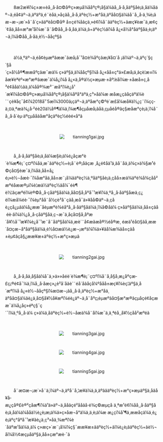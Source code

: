 <p style="text-indent: 2em;"><span style="text-indent: 2em;">8</span><span style="text-indent: 2em;">æ2æ¥ï¼ç±</span><span style="text-indent: 2em;">æ±èå¸¸å·å¤©å®ç»æµå¼ååº</span><span style="text-indent: 2em;">ç®¡å§ä¼ãå¸¸å·å¸åäº§åè¡ä¸åä¼åäº¬ä¸éå¢äº¬ä¸äºäºä¸é¨èåä¸»åçâå¸¸å·å¸äºèç½+æ°åä¸äºåå¤§ä¼âå¨å¸¸å·ä¸¾è¡ãæ¬æ¬¡æ´»å¨å´ç»âäºèå¤©å® å±ç­é¾åâçä¸»é¢ï¼å¨âäºèç½+âæç¥èæ¯ä¸æ¢ç´¢åä¸åå±æ°æ¹åï¼æ¨å¨å©åå¸¸å·å¸åä¸ä¼ä¸â+äºèç½âï¼å å¿«å½å°åäº§åä¸è¡äº¬ä¸ï¼å©åå¸¸å·åä¸è½¬ååçº§ã</span></p>
<p style="text-indent: 2em;"><span style="text-indent: 2em;"><br/></span></p>
<p style="text-indent: 2em;"><span style="text-indent: 2em;">ä½ä¸ºäº¬ä¸éå¢èµæºãææ¯ãæå¡å¯¹å¤è¾åºçâæ¡¥å¤´å ¡âï¼äº¬ä¸äºç´§ç´§å´ç»å½å®¶ææåºçâæ¯æä¼ ç»äº§ä¸ä¼ååçº§ï¼å å¿«åå±ç°ä»£æå¡ä¸âçè¦æ±ï¼åæ¥èªèº«æ°æ®ãææ¯ä¼å¿ï¼å å¿«ä¸å®ä½ç»æµæ·±åº¦èåï¼æ·±åæå±ç¸å³é¢ååä½ã</span><span style="text-indent: 2em;">ä¸ä¼åå®¾æ³¨æå°ï¼è¿å¹´æ¥ï¼å¤©å®ç»æµå¼ååºç®¡å§ä¼åºå°äºä¸ç³»åä¼æ æåæ¿ç­ãåçäºä¼è´¨çè¥åç¯å¢ï¼2018å¹´5æï¼3000ã¡çäº¬ä¸äºåæ°ç©ºé´æ­£å¼æå¥ä½¿ç¨ï¼ç­ç­ä¸¤ä¸ªæä¾¿å·²éè20ä½å®¶ä¼ä¸ï¼æ¶åçµåæå¡ãåä¸çµåéå®ãç§æåæ°ç­è¡ä¸ï¼å¨å¸¸å·å´èµ·äºçµååãåæ°åçäºèç½éèé«å°ã</span></p>
<p style="text-indent: 2em;"><span style="text-indent: 2em;"><br/></span></p>
<p style="text-indent: 0em; text-align: center;"><span style="text-indent: 2em;"><img src="//img1.jcloudcs.com/cms/8e475776-29ee-4a88-be90-1a37c803e77d20180803110901.jpg" title="" alt="tianning1gai.jpg"/></span></p>
<p style="text-indent: 0em;"><span style="text-indent: 2em;"><br/></span></p>
<p style="text-indent: 2em;"><span style="text-indent: 2em;">å¸¸å·å¸åäº§åè¡ä¸åä¼æ§è¡ä¼é¿åçæ°è´è¾æ¶è¡¨ç¤ºï¼</span><span style="text-indent: 2em;">åä¸æ¯âäºèç½+è¡å¨è®¡åâçæ ¸å¿é¢åä¹ä¸ãå¨åä¸ä¾ç»ä¾§æ¹é©çå¤§èæ¯ä¸ï¼åä¸åå±å¿é¡»è½¬åæè·¯ï¼åæ°åä¸åå±æ¨¡å¼ã</span><span style="text-indent: 2em;">äºèç½ä¸ºåäº§åè¡ä¸çåå±æä¾äºé¾å¾çåå²æºéåææ®µï¼è¦æä½äºèç½âå¼¯éè¶è½¦âçæºéï¼è®©å¸¸å·çåäº§åä¼ä¸åå¤§å¸åºå¯¹æ¥ï¼ä¸ºå¸¸å·åäº§åæä¸ç¿èï¼æå¼éè·¯ï¼èµ°åå¨å½çè³å¨çãå¸æå¯ä»¥åå©äº¬ä¸çåè¿çå¿µãä¼å¿ææ¯åèµæºè¾éå°å¸¸å·åäº§åä¼ä¸ï¼å©åä¼ ç»åäº§åä¼ä¸åå±çâå éè·âï¼ä½¿å¸¸å·çåäº§åä¸ç¬æ¯ä¸åçå¤§å¸åºæ´å¥½å¯¹æ¥ï¼è¿å¯¹æ¨å¨åäº§åä¼ä¸æè´¨å¢æãæå®½éå®æ¸ éæä¹éå¤§ãå¸ææ´å¤çæ¬å°åäº§åä¼ä¸è½å¤æä½è¿æ¬¡æºä¼ï¼ä»¥âå¼æ¾ãå±çãå±èµ¢âçå§¿ææ¥æ±äºèç½+æ°ç»æµã</span></p>
<p style="text-indent: 2em;"><span style="text-indent: 2em;"><br/></span></p>
<p style="text-indent: 0em; text-align: center;"><span style="text-indent: 2em;"><img src="//img1.jcloudcs.com/cms/263c35d7-7670-4821-abf6-b61d0081f16920180803110937.jpg" title="" alt="tianning2gai.jpg"/></span></p>
<p style="text-indent: 0em;"><span style="text-indent: 2em;"><br/></span></p>
<p style="text-indent: 2em;"><span style="text-indent: 2em;">å¸¸å·å¸åä¸å§åä¼å¯ä¸»ä»»åéè´è¾æ¶è¡¨ç¤ºï¼å¨å¸å§å¸æ¿åºçæ­£ç¡®é¢å¯¼ä¸ï¼å¸¸å·åæç»¿è²å´åãè´¨éå´åãåçå¼ºååå±æç¥ï¼èç¦äº§ä¸å´æºï¼å å¿«è½¬ååçº§ï¼æ­¤æ¬¡âå¸¸å·å¸äºèç½+æ°åä¸ äºåå¤§ä¼âè¿ä¸å¤§å¥½å¥æºï¼éè¿äº¬ä¸å¨åºç¡èµæºãå¤§æ°æ®ãçµåç­é¢åçææ¯ä¼å¿åç»éªç§¯ç´¯ï¼ä¸ºå¸¸å·ä¼ ç»ä¼ä¸åäºèç½+è½¬åæä¾å¨åï¼æ¯ä¸ä¸ªéå¸¸å¥½çåå²æºéã</span></p>
<p style="text-indent: 2em;"><span style="text-indent: 2em;"><br/></span></p>
<p style="text-indent: 0em; text-align: center;"><span style="text-indent: 2em;"><img src="//img1.jcloudcs.com/cms/1d67548a-f060-4340-b5a8-a1ee5eee29ce20180803111009.jpg" title="" alt="tianning3gai.jpg"/></span></p>
<p style="text-indent: 0em;"><span style="text-indent: 2em;"><br/></span></p>
<p style="text-indent: 0em; text-align: center;"><span style="text-indent: 2em;"><img src="//img1.jcloudcs.com/cms/926332d8-ae17-454e-9b93-6b095929d0ee20180803111023.jpg" title="" alt="tianning4gai.jpg"/></span></p>
<p style="text-indent: 0em;"><span style="text-indent: 2em;"><br/></span></p>
<p style="text-indent: 0em; text-align: center;"><span style="text-indent: 2em;"><img src="//img1.jcloudcs.com/cms/a4b747ef-cb02-437b-a2eb-6d732ace60aa20180803111037.jpg" title="" alt="tianning5gai.jpg"/></span></p>
<p style="text-indent: 0em;"><span style="text-indent: 2em;"><br/></span></p>
<p style="text-indent: 2em;"><span style="text-indent: 2em;">å¨æ­¤æ¬¡æ´»å¨ä¸ï¼äº¬ä¸äºå¨å¸¦æ¥ä¼ä¸ä¸äºãâäºèç½+æ°ç»æµäº§ä¸å­âå¥å­æ¿ç­å®£è®²çåæ¶ï¼ä¹ä»äº¬ä¸ååãçé²ååãå·é¾ç©æµç­å ä¸ªæ¹é¢ï¼åå¸¸å·åäº§åè¡ä¸åä¼ä¼ååä½è¿è¡æ¡ä¾ä»ç»åæ¬å°ä¼ä¸ä¸è¡ä¼æ æ¿ç­ï¼å¹¶ä¸ææåçä¼ä¸è¿è¡äºç°åºå¯¹æ¥ã</span><span style="text-indent: 2em;">è¿ä¸ç³»åä¸¾æªï¼</span><span style="text-indent: 2em;">è´åäºæ¹åä¼ä¸ä¼ ç»æç»´æ¨¡å¼ï¼ç§¯ææ¥æ±âäºèç½+âï¼è¿è¡âäºèç½+âè½¬åï¼å½¢æçµåäº§ä¸åå±çæ°æè·¯ã</span></p>

